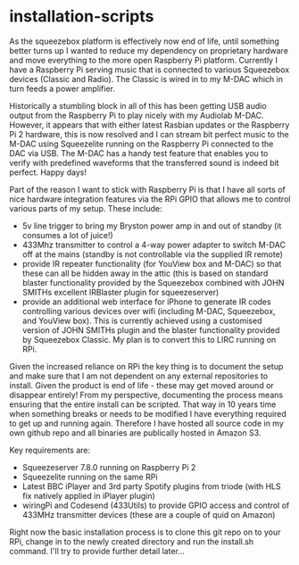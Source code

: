 # installation-scripts

As the squeezebox platform is effectively now end of life, until something better turns up I wanted to reduce my dependency on proprietary hardware and move everything to the more open Raspberry Pi platform. Currently I have a Raspberry Pi serving music that is connected to various Squeezebox devices (Classic and Radio). The Classic is wired in to my M-DAC which in turn feeds a power amplifier.

Historically a stumbling block in all of this has been getting  USB audio output from the Raspberry Pi to play nicely with my Audiolab M-DAC. However, it appears that with either latest Rasbian updates or the Raspberry Pi 2 hardware, this is now resolved and I can stream bit perfect music to the M-DAC using Squeezelite running on the Raspberry Pi connected to the DAC via USB. The M-DAC has a handy test feature that enables you to verify with predefined waveforms that the transferred sound is indeed bit perfect. Happy days!

Part of the reason I want to stick with Raspberry Pi is that I have all sorts of nice hardware integration features via the RPi GPIO that allows me to control various parts of my setup. These include:

- 5v line trigger to bring my Bryston power amp in and out of standby (it consumes a lot of juice!)
- 433Mhz transmitter to control a 4-way power adapter to switch M-DAC off at the mains (standby is not controllable via the supplied IR remote)
- provide IR repeater functionality (for YouView box and M-DAC) so that these can all be hidden away in the attic (this is based on standard blaster functionality provided by the Squeezebox combined with JOHN SMITHs excellent IRBlaster plugin for squeezeserver)
- provide an additional web interface for iPhone to generate IR codes controlling various devices over wifi (including M-DAC, Squeezebox, and YouView box). This is currently achieved using a customised version of JOHN SMITHs plugin and the blaster functionality provided by Squeezebox Classic. My plan is to convert this to LIRC running on RPi.

Given the increased reliance on RPi the key thing is to document the setup and make sure that I am not dependent on any external repositories to install. Given the product is end of life - these may get moved around or disappear entirely! From my perspective, documenting the process means ensuring that the entire install can be scripted. That way in 10 years time when something breaks or needs to be modified I have everything required to get up and running again. Therefore I have hosted all source code in my own github repo and all binaries are publically hosted in Amazon S3.

Key requirements are: 
- Squeezeserver 7.8.0 running on Raspberry Pi 2
- Squeezelite running on the same RPi
- Latest BBC iPlayer and 3rd party Spotify plugins from triode (with HLS fix natively applied in iPlayer plugin)
- wiringPi and Codesend (433Utils) to provide GPIO access and control of 433MHz transmitter devices (these are a couple of quid on Amazon)

Right now the basic installation process is to clone this git repo on to your RPi, change in to the newly created directory and run the install.sh command. I'll try to provide further detail later...



